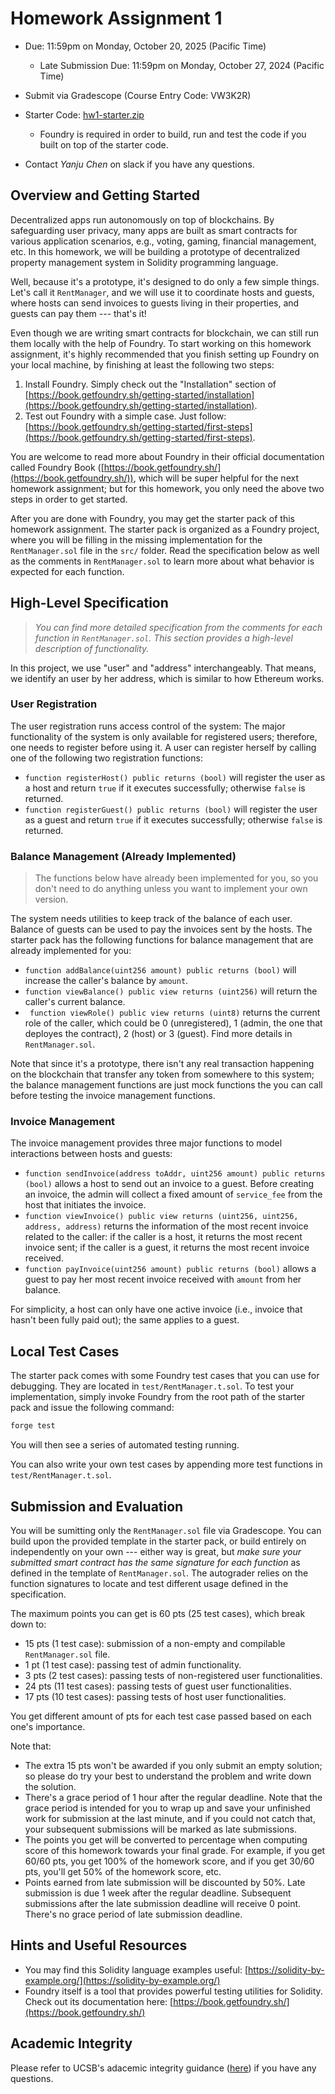 # Homework Assignment 1

- Due: 11:59pm on Monday, October 20, 2025 (Pacific Time)
  - Late Submission Due: 11:59pm on Monday, October 27, 2024 (Pacific Time)
- Submit via Gradescope (Course Entry Code: VW3K2R)
- Starter Code: [hw1-starter.zip](./hw1-starter.zip)
  - Foundry is required in order to build, run and test the code if you built on top of the starter code.

- Contact *Yanju Chen* on slack if you have any questions.

## Overview and Getting Started

Decentralized apps run autonomously on top of blockchains. By safeguarding user privacy, many apps are built as smart contracts for various application scenarios, e.g., voting, gaming, financial management, etc. In this homework, we will be building a prototype of decentralized property management system in Solidity programming language.

Well, because it's a prototype, it's designed to do only a few simple things. Let's call it `RentManager`, and we will use it to coordinate hosts and guests, where hosts can send invoices to guests living in their properties, and guests can pay them --- that's it!

Even though we are writing smart contracts for blockchain, we can still run them locally with the help of Foundry. To start working on this homework assignment, it's highly recommended that you finish setting up Foundry on your local machine, by finishing at least the following two steps:

1. Install Foundry. Simply check out the "Installation" section of [https://book.getfoundry.sh/getting-started/installation](https://book.getfoundry.sh/getting-started/installation).
2. Test out Foundry with a simple case. Just follow: [https://book.getfoundry.sh/getting-started/first-steps](https://book.getfoundry.sh/getting-started/first-steps).

You are welcome to read more about Foundry in their official documentation called Foundry Book ([https://book.getfoundry.sh/](https://book.getfoundry.sh/)), which will be super helpful for the next homework assignment; but for this homework, you only need the above two steps in order to get started.

After you are done with Foundry, you may get the starter pack of this homework assignment. The starter pack is organized as a Foundry project, where you will be filling in the missing implementation for the `RentManager.sol` file in the `src/` folder. Read the specification below as well as the comments in `RentManager.sol` to learn more about what behavior is expected for each function.

## High-Level Specification

>  *You can find more detailed specification from the comments for each function in `RentManager.sol`. This section provides a high-level description of functionality.*

In this project, we use "user" and "address" interchangeably. That means, we identify an user by her address, which is similar to how Ethereum works.

### User Registration

The user registration runs access control of the system: The major functionality of the system is only available for registered users; therefore, one needs to register before using it. A user can register herself by calling one of the following two registration functions:

- `function registerHost() public returns (bool)` will register the user as a host and return `true` if it executes successfully; otherwise `false` is returned.
- `function registerGuest() public returns (bool)` will register the user as a guest and return `true` if it executes successfully; otherwise `false` is returned.

### Balance Management (Already Implemented)

> The functions below have already been implemented for you, so you don't need to do anything unless you want to implement your own version.

The system needs utilities to keep track of the balance of each user. Balance of guests can be used to pay the invoices sent by the hosts. The starter pack has the following functions for balance management that are already implemented for you:

- `function addBalance(uint256 amount) public returns (bool)` will increase the caller's balance by `amount`. 
- `function viewBalance() public view returns (uint256)` will return the caller's current balance.
- ` function viewRole() public view returns (uint8)` returns the current role of the caller, which could be 0 (unregistered), 1 (admin, the one that deployes the contract), 2 (host) or 3 (guest). Find more details in `RentManager.sol`.

Note that since it's a prototype, there isn't any real transaction happening on the blockchain that transfer any token from somewhere to this system; the balance management functions are just mock functions the you can call before testing the invoice management functions.

### Invoice Management

The invoice management provides three major functions to model interactions between hosts and guests:

- `function sendInvoice(address toAddr, uint256 amount) public returns (bool)` allows a host to send out an invoice to a guest. Before creating an invoice, the admin will collect a fixed amount of `service_fee` from the host that initiates the invoice.
- `function viewInvoice() public view returns (uint256, uint256, address, address)` returns the information of the most recent invoice related to the caller: if the caller is a host, it returns the most recent invoice sent; if the caller is a guest, it returns the most recent invoice received.
- `function payInvoice(uint256 amount) public returns (bool)` allows a guest to pay her most recent invoice received with `amount` from her balance.

For simplicity, a host can only have one active invoice (i.e., invoice that hasn't been fully paid out); the same applies to a guest.

## Local Test Cases

The starter pack comes with some Foundry test cases that you can use for debugging. They are located in `test/RentManager.t.sol`. To test your implementation, simply invoke Foundry from the root path of the starter pack and issue the following command:

```bash
forge test
```

You will then see a series of automated testing running.

You can also write your own test cases by appending more test functions in `test/RentManager.t.sol`.

## Submission and Evaluation

You will be sumitting only the `RentManager.sol` file via Gradescope. You can build upon the provided template in the starter pack, or build entirely on independently on your own --- either way is great, but *make sure your submitted smart contract has the same signature for each function* as defined in the template of `RentManager.sol`. The autograder relies on the function signatures to locate and test different usage defined in the specification.

The maximum points you can get is 60 pts (25 test cases), which break down to:

- 15 pts (1 test case): submission of a non-empty and compilable `RentManager.sol` file.
- 1 pt (1 test case): passing test of admin functionality.
- 3 pts (2 test cases): passing tests of non-registered user functionalities.
- 24 pts (11 test cases): passing tests of guest user functionalities.
- 17 pts (10 test cases): passing tests of host user functionalities.

You get different amount of pts for each test case passed based on each one's importance.

Note that:

- The extra 15 pts won't be awarded if you only submit an empty solution; so please do try your best to understand the problem and write down the solution.
- There's a grace period of 1 hour after the regular deadline. Note that the grace period is intended for you to wrap up and save your unfinished work for submission at the last minute, and if you could not catch that, your subsequent submissions will be marked as late submissions.
- The points you get will be converted to percentage when computing score of this homework towards your final grade. For example, if you get 60/60 pts, you get 100% of the homework score, and if you get 30/60 pts, you'll get 50% of the homework score, etc.
- Points earned from late submission will be discounted by 50%. Late submission is due 1 week after the regular deadline. Subsequent submissions after the late submission deadline will receive 0 point. There's no grace period of late submission deadline.

## Hints and Useful Resources

- You may find this Solidity language examples useful: [https://solidity-by-example.org/](https://solidity-by-example.org/)
- Foundry itself is a tool that provides powerful testing utilities for Solidity. Check out its documentation here: [https://book.getfoundry.sh/](https://book.getfoundry.sh/)

## Academic Integrity

Please refer to UCSB's adacemic integrity guidance ([here](https://studentconduct.sa.ucsb.edu/academic-integrity)) if you have any questions.